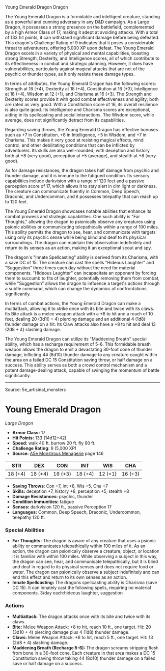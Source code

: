 <MonsterName/>Young Emerald Dragon</MonsterName>
<CreatureType/>Dragon</CreatureType>

<summary>The Young Emerald Dragon is a formidable and intelligent creature, standing as a powerful and cunning adversary in any D&D campaign. As a Large Dragon, it possesses a strong presence on the battlefield, complemented by a high Armor Class of 17, making it adept at avoiding attacks. With a total of 133 hit points, it can withstand significant damage before being defeated. This dragon's Challenge Rating of 9 indicates that it poses a considerable threat to adventurers, offering 5,000 XP upon defeat. The Young Emerald Dragon excels in a variety of physical and mental capabilities, boasting strong Strength, Dexterity, and Intelligence scores, all of which contribute to its effectiveness in combat and strategic planning. However, it does have vulnerabilities, particularly against magical attacks that are not of the psychic or thunder types, as it only resists these damage types. </summary>

<detail>

In terms of attributes, the Young Emerald Dragon has the following scores: Strength at 18 (+4), Dexterity at 18 (+4), Constitution at 16 (+3), Intelligence at 18 (+4), Wisdom at 12 (+1), and Charisma at 16 (+3). The Strength and Dexterity scores provide it with good combat effectiveness and agility; both are rated as very good. With a Constitution score of 16, its overall resilience is also quite good. Its Intelligence and Charisma scores are exceptional, aiding in its spellcasting and social interactions. The Wisdom score, while average, does not significantly detract from its capabilities. 

Regarding saving throws, the Young Emerald Dragon has effective bonuses such as +7 in Constitution, +8 in Intelligence, +5 in Wisdom, and +7 in Charisma. This makes it very good at resisting magical effects, mind control, and other debilitating conditions that can be inflicted by adventurers. Its skills are also well-rounded, with deception and history both at +8 (very good), perception at +5 (average), and stealth at +8 (very good). 

As for damage resistances, the dragon takes half damage from psychic and thunder damage, and it is immune to the fatigued condition. Its sensory capabilities include darkvision with a range of 120 feet and a passive perception score of 17, which allows it to stay alert in dim light or darkness. The creature can communicate fluently in Common, Deep Speech, Draconic, and Undercommon, and it possesses telepathy that can reach up to 120 feet.

The Young Emerald Dragon showcases notable abilities that enhance its combat prowess and strategic capabilities. One such ability is "Far Thoughts," allowing the dragon to psionically observe any creatures using psionic abilities or communicating telepathically within a range of 100 miles. This ability permits the dragon to see, hear, and communicate with targets using only its psychic sense while being blind and deaf to its physical surroundings. The dragon can maintain this observation indefinitely and return to its senses as an action, making it an exceptional scout and spy.

The dragon's "Innate Spellcasting" ability is derived from its Charisma, with a save DC of 15. The creature can cast the spells "Hideous Laughter" and "Suggestion" three times each day without the need for material components. "Hideous Laughter" can incapacitate an opponent by forcing them to succumb to fits of laughter, potentially removing them from combat, while "Suggestion" allows the dragon to influence a target's actions through a subtle command, which can change the dynamics of confrontations significantly.

In terms of combat actions, the Young Emerald Dragon can make a multiattack, allowing it to strike once with its bite and twice with its claws. Its Bite attack is a melee weapon attack with a +8 to hit and a reach of 10 feet, dealing 20 (3d10 + 4) piercing damage and an additional 4 (1d8) thunder damage on a hit. Its Claw attacks also have a +8 to hit and deal 13 (2d8 + 4) slashing damage. 

The Young Emerald Dragon can utilize its "Maddening Breath" special ability, which has a recharge requirement of 5-6. This formidable breath weapon allows the dragon to emit a devastating 30-foot cone of thunder damage, inflicting 44 (8d10) thunder damage to any creature caught within the area on a failed DC 15 Constitution saving throw, or half damage on a success. This ability serves as both a crowd control mechanism and a potent damage-dealing attack, capable of swinging the momentum of battle significantly.</detail>



---

Source: 5e_artisinal_monsters

# Young Emerald Dragon

*Large* *Dragon*

- **Armor Class:** 17
- **Hit Points:** 133 (14d12+42)
- **Speed:** walk 40 ft. burrow 20 ft. fly 60 ft.
- **Challenge Rating:** 9 (5,000 XP)
- **Source:** [A5e Monstrous Menagerie](https://enpublishingrpg.com/products/level-up-monstrous-menagerie-a5e) page 146

| STR | DEX | CON | INT | WIS | CHA |
| --- | --- | --- | --- | --- | --- |
| 18 (+4) | 18 (+4) | 16 (+3) | 18 (+4) | 12 (+1) | 16 (+3) |

- **Saving Throws**: Con +7, Int +8, Wis +5, Cha +7
- **Skills:** deception +7, history +8, perception +5, stealth +8
- **Damage Resistances:** psychic, thunder
- **Condition Immunities:** fatigue
- **Senses:** darkvision 120 ft., passive Perception 17
- **Languages:** Common, Deep Speech, Draconic, Undercommon, telepathy 120 ft.

### Special Abilities

- **Far Thoughts:** The dragon is aware of any creature that uses a psionic ability or communicates telepathically within 100 miles of it. As an action, the dragon can psionically observe a creature, object, or location it is familiar with within 100 miles. While observing a subject in this way, the dragon can see, hear, and communicate telepathically, but it is blind and deaf in regard to its physical senses and does not require food or water. The dragon can psionically observe a subject indefinitely and can end this effect and return to its own senses as an action.
- **Innate Spellcasting:** The dragons spellcasting ability is Charisma (save DC 15). It can innately cast the following spells, requiring no material components. 3/day each:hideous laughter, suggestion

### Actions

- **Multiattack:** The dragon attacks once with its bite and twice with its claws.
- **Bite:** Melee Weapon Attack: +8 to hit, reach 10 ft., one target. Hit: 20 (3d10 + 4) piercing damage plus 4 (1d8) thunder damage.
- **Claws:** Melee Weapon Attack: +8 to hit, reach 5 ft., one target. Hit: 13 (2d8 + 4) slashing damage.
- **Maddening Breath (Recharge 5-6):** The dragon screams  stripping flesh from bone in a 30-foot cone. Each creature in that area makes a DC 15 Constitution saving throw  taking 44 (8d10) thunder damage on a failed save or half damage on a success.




